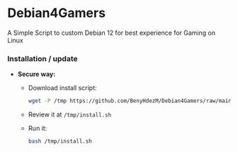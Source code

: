 # Debian4Gamers
A Simple Script to custom Debian 12 for best experience for Gaming on Linux



### Installation / update

- **Secure way:**

  - Download install script:

    ```sh
    wget -P /tmp https://github.com/BenyHdezM/Debian4Gamers/raw/main/install.sh
    ```

  - Review it at `/tmp/install.sh`

  - Run it:

    ```sh
    bash /tmp/install.sh
    ```